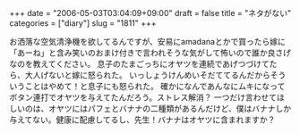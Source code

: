 +++
date = "2006-05-03T03:04:09+09:00"
draft = false
title = "ネタがない"
categories = ["diary"]
slug = "1811"
+++

お洒落な空気清浄機を欲してるんですが、安易にamadanaとかで買ったら嫁に「あーね」と含み笑いのおまけ付きで言われそうな気がして怖いので誰か良さげなのを教えてください。
息子のたまごっちにオヤツを連続であげつづけてたら、大人げないと嫁に怒られた。
いっしょうけんめいそだててるんだからそういうことはやめて！と息子にも怒られた。
確かになんであんなにムキになってボタン連打でオヤツを与えてたんだろう。ストレス解消？
一つだけ言わせてほしいのは、オヤツにはパフェとバナナの二種類があるんだけど、僕はバナナしか与えてない。健康に配慮してるし、先生！バナナはオヤツに含まれますか？

